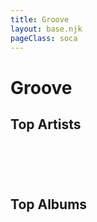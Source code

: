 ```yaml
---
title: Groove
layout: base.njk
pageClass: soca
---
```

<h1 class="subgenre-title">Groove <!-- sub genre name--></h1>

<p class="summary"> <!-- subgenre summary--></p>

<!-- top album and artist section-->

<section class="top">
    <h2>Top Artists</h2>
    <div class="artist">
    <figure>
        <img src="" alt="">
            <figcaption></figcaption>
        </img>
    </figure>
    <figure>
        <img src="" alt="">
            <figcaption></figcaption>
        </img>
    </figure>
    <figure>
        <img src="" alt="">
            <figcaption></figcaption>
        </img>
    </figure>
    <figure>
        <img src="" alt="">
            <figcaption></figcaption>
        </img>
    </figure>
    <figure>
        <img src="" alt="">
            <figcaption></figcaption>
        </img>
    </figure>
    </div>
    </section>

<section class="top">
<h2>Top Albums</h2>
<div class="albums">
<figure>
    <img src="" alt="">
        <figcaption></figcaption>
    </img>
</figure>
<figure>
    <img src="" alt="">
        <figcaption></figcaption>
    </img>
</figure>
<figure>
    <img src="" alt="">
        <figcaption></figcaption>
    </img>
</figure>
<figure>
    <img src="" alt="">
        <figcaption></figcaption>
    </img>
</figure>
<figure>
    <img src="" alt="">
        <figcaption></figcaption>
    </img>
</figure>
</div>
</section>

<!-- suggestion section, still figuring out how to format this using the bubble diagram from the wireframe-->